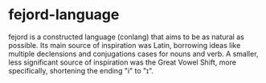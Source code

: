 # fejord-language
fejord is a constructed language (conlang) that aims to be as natural as possible. Its main source of inspiration was Latin, borrowing ideas like multiple declensions and conjugations cases for nouns and verb. A smaller, less significant source of inspiration was the Great Vowel Shift, more specifically, shortening the ending "i" to "ɪ". 
